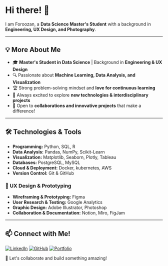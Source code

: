 
# Hi there! 👋 

I am Foroozan, a **Data Science Master's Student** with a background in **Engineering, UX Design, and Photography**.


---

## 💡 More About Me
- 🎓 **Master's Student in Data Science** | Background in **Engineering & UX Design**
- 🔍 Passionate about **Machine Learning, Data Analysis, and Visualization**
- 🏆 Strong problem-solving mindset and **love for continuous learning**
- 🌱 Always excited to explore **new technologies & interdisciplinary projects**
- 🤝 Open to **collaborations and innovative projects** that make a difference!

---

## 🛠️ Technologies & Tools
- **Programming:** Python, SQL, R
- **Data Analysis:** Pandas, NumPy, Scikit-Learn
- **Visualization:** Matplotlib, Seaborn, Plotly, Tableau
- **Databases:** PostgreSQL, MySQL
- **Cloud & Deployment:** Docker, kubernetes, AWS
- **Version Control:** Git & GitHub
  
### 🎨 UX Design & Prototyping
- **Wireframing & Prototyping:** Figma
- **User Research & Testing:** Google Analytics
- **Graphic Design:** Adobe Illustrator, Photoshop
- **Collaboration & Documentation:** Notion, Miro, FigJam
---

## 📫 Connect with Me!
[![LinkedIn](https://img.shields.io/badge/-LinkedIn-blue?style=flat&logo=linkedin)](https://www.linkedin.com/in/foroozanebrahimzadeh/)
[![GitHub](https://img.shields.io/badge/-GitHub-lightgrey?style=flat&logo=github)](https://github.com/ForoozanE)
[![Portfolio](https://img.shields.io/badge/-Portfolio-green?style=flat&logo=web)]()

🚀 Let's collaborate and build something amazing!

